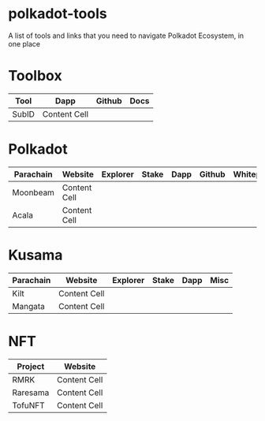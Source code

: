 # polkadot-tools
A list of tools and links that you need to navigate Polkadot Ecosystem, in one place


# Toolbox
| Tool  | Dapp | Github | Docs |
| ------------- | ------------- | ------------- | ------------- |
| SubID  | Content Cell  | 


# Polkadot
| Parachain  | Website | Explorer | Stake | Dapp | Github | Whitepaper | Docs | Twitter | Discord | Telegram | Medium 
| ------------- | ------------- | ------------- | ------------- | ------------- | ------------- | ------------- | ------------- | ------------- | ------------- | ------------- | ------------- |
| Moonbeam  | Content Cell  | 
| Acala  | Content Cell  |


# Kusama
| Parachain  | Website | Explorer | Stake | Dapp | Misc 
| ------------- | ------------- | ------------- | ------------- | ------------- | ------------- |
| Kilt  | Content Cell  | 
| Mangata  | Content Cell  |


# NFT
| Project  | Website |
| ------------- | ------------- |
| RMRK  | Content Cell  | 
| Raresama  | Content Cell  |
| TofuNFT  | Content Cell  |
